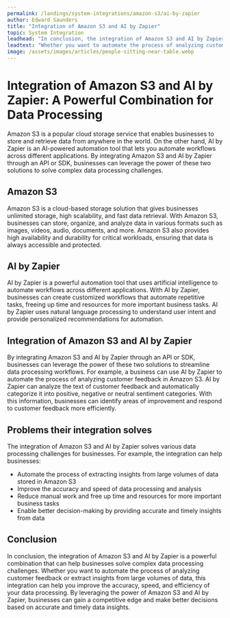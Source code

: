 ```yaml
---
permalink: /landings/system-integrations/amazon-s3/ai-by-zapier
author: Edward Saunders
title: "Integration of Amazon S3 and AI by Zapier"
topic: System Integration
leadhead: "In conclusion, the integration of Amazon S3 and AI by Zapier is a powerful combination that can help businesses solve complex data processing challenges"
leadtext: "Whether you want to automate the process of analyzing customer feedback or extract insights from large volumes of data, this integration can help you improve the accuracy, speed, and efficiency of your data processing. By leveraging the power of Amazon S3 and AI by Zapier, businesses can gain a competitive edge and make better decisions based on accurate and timely data insights."
image: /assets/images/articles/people-sitting-near-table.webp
---
```

<div class="arttext">	<h1>Integration of Amazon S3 and AI by Zapier: A Powerful Combination for Data Processing</h1>
	<p>
		Amazon S3 is a popular cloud storage service that enables businesses to store and retrieve data from anywhere in the world. On the other hand, AI by Zapier is an AI-powered automation tool that lets you automate workflows across different applications. By integrating Amazon S3 and AI by Zapier through an API or SDK, businesses can leverage the power of these two solutions to solve complex data processing challenges.
	</p>
	<h2>Amazon S3</h2>
	<p>
		Amazon S3 is a cloud-based storage solution that gives businesses unlimited storage, high scalability, and fast data retrieval. With Amazon S3, businesses can store, organize, and analyze data in various formats such as images, videos, audio, documents, and more. Amazon S3 also provides high availability and durability for critical workloads, ensuring that data is always accessible and protected.
	</p>
	<h2>AI by Zapier</h2>
	<p>
		AI by Zapier is a powerful automation tool that uses artificial intelligence to automate workflows across different applications. With AI by Zapier, businesses can create customized workflows that automate repetitive tasks, freeing up time and resources for more important business tasks. AI by Zapier uses natural language processing to understand user intent and provide personalized recommendations for automation.
	</p>
	<h2>Integration of Amazon S3 and AI by Zapier</h2>
	<p>
		By integrating Amazon S3 and AI by Zapier through an API or SDK, businesses can leverage the power of these two solutions to streamline data processing workflows. For example, a business can use AI by Zapier to automate the process of analyzing customer feedback in Amazon S3. AI by Zapier can analyze the text of customer feedback and automatically categorize it into positive, negative or neutral sentiment categories. With this information, businesses can identify areas of improvement and respond to customer feedback more efficiently.
	</p>
	<h2>Problems their integration solves</h2>
	<p>
		The integration of Amazon S3 and AI by Zapier solves various data processing challenges for businesses. For example, the integration can help businesses:
	</p>
	<ul>
		<li>Automate the process of extracting insights from large volumes of data stored in Amazon S3</li>
		<li>Improve the accuracy and speed of data processing and analysis</li>
		<li>Reduce manual work and free up time and resources for more important business tasks</li>
		<li>Enable better decision-making by providing accurate and timely insights from data</li>
	</ul>
	<h2>Conclusion</h2>
	<p>
		In conclusion, the integration of Amazon S3 and AI by Zapier is a powerful combination that can help businesses solve complex data processing challenges. Whether you want to automate the process of analyzing customer feedback or extract insights from large volumes of data, this integration can help you improve the accuracy, speed, and efficiency of your data processing. By leveraging the power of Amazon S3 and AI by Zapier, businesses can gain a competitive edge and make better decisions based on accurate and timely data insights.
	</p>
</div>